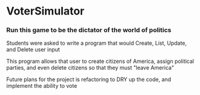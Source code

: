 <h1> VoterSimulator </h1>

<h3>Run this game to be the dictator of the world of politics</h3>

<p>Students were asked to write a program that would Create, List, Update, and Delete user input</p>
<p> This program allows that user to create citizens of America, assign political parties, and even delete citizens so that they must "leave America" </p>
<p> Future plans for the project is refactoring to DRY up the code, and implement the ability to vote</p>
